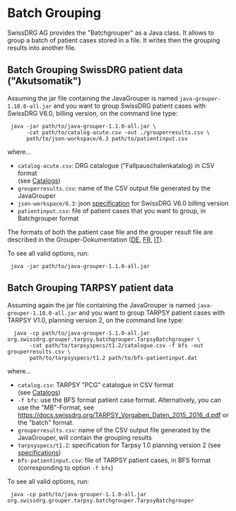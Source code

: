# Batch Grouping

SwissDRG AG provides the "Batchgrouper" as a Java class. It allows to group a batch of patient cases
stored in a file. It writes then the grouping results into another file.

## Batch Grouping SwissDRG patient data ("Akutsomatik")
  
Assuming the jar file containing the JavaGrouper is named `java-grouper-1.10.0-all.jar` and you want
to group SwissDRG patient cases with SwissDRG V6.0, billing version, on the command line type:
  
     java -jar path/to/java-grouper-1.1.0-all.jar \
          -cat path/to/catalog-acute.csv -out ./grouperresults.csv \
          path/to/json-workspace/6.3 path/to/patientinput.csv
       
where...

* `catalog-acute.csv`: DRG catalogue ("Fallpauschalenkatalog) in CSV format  
  (see [Catalogs](specifications.md))
* `grouperresults.csv`: name of the CSV output file generated by the JavaGrouper
* `json-workspace/6.3`: json [specification](specifications.md) for SwissDRG V6.0 billing version
* `patientinput.csv`: file of patient cases that you want to group, in Batchgrouper format

The formats of both the patient case file and the grouper result file are described in the 
Grouper-Dokumentation ([DE](https://docs.swissdrg.org/grouper-doku-de.pdf), 
 [FR](https://docs.swissdrg.org/grouper-doku-fr.pdf), [IT](https://docs.swissdrg.org/grouper-doku-it.pdf)).

To see all valid options, run:

     java -jar path/to/java-grouper-1.1.0-all.jar 

## Batch Grouping TARPSY patient data

Assuming again the jar file containing the JavaGrouper is named `java-grouper-1.10.0-all.jar` and 
you want to group TARPSY patient cases with TARPSY V1.0, planning version 2, on the command line type:

      java -cp path/to/java-grouper-1.1.0-all.jar org.swissdrg.grouper.tarpsy.batchgrouper.TarpsyBatchgrouper \
           -cat path/to/tarpsyspecs/t1.2/catalogue.csv -f bfs -out grouperresults.csv \
           path/to/tarpsyspecs/t1.2 path/to/bfs-patientinput.dat

where...
 
* `catalog.csv`: TARPSY "PCG" catalogue in CSV format  
  (see [Catalogs](specifications.md))
* `-f bfs`: use the BFS format patient case format. Alternatively, you can use the "MB"-Format, 
   see https://docs.swissdrg.org/TARPSY_Vorgaben_Daten_2015_2016_d.pdf or the "batch" format.
* `grouperresults.csv`: name of the CSV output file generated by the JavaGrouper, 
  will contain the grouping results
* `tarpsyspecs/t1.2`: specification for Tarpsy 1.0 planning version 2 
  (see [specifications](specifications.md)) 
* `bfs-patientinput.csv`: file of TARPSY patient cases, in BFS format (corresponding to option `-f bfs`)

To see all valid options, run:

     java -cp path/to/java-grouper-1.1.0-all.jar org.swissdrg.grouper.tarpsy.batchgrouper.TarpsyBatchgrouper
     
 